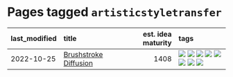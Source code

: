 # Pages tagged `artisticstyletransfer`

|last_modified|title|est. idea maturity|tags
|:---|:---|---:|:---|
|2022-10-25|[Brushstroke Diffusion](../brushstroke-diffusion.md)|1408|[![](https://img.shields.io/badge/tag-artisticstyletransfer-d46ff4)](../tags/artisticstyletransfer.md) [![](https://img.shields.io/badge/tag-creativity-faa2fc)](../tags/creativity.md) [![](https://img.shields.io/badge/tag-deepgenerativemodeling-1ee399)](../tags/deepgenerativemodeling.md) [![](https://img.shields.io/badge/tag-experimental-1eefac)](../tags/experimental.md) [![](https://img.shields.io/badge/tag-imageprocessing-49fd1a)](../tags/imageprocessing.md) [![](https://img.shields.io/badge/tag-modeltraining-6edb5)](../tags/modeltraining.md) [![](https://img.shields.io/badge/tag-painting-f1c85)](../tags/painting.md) [![](https://img.shields.io/badge/tag-wip-35b163)](../tags/wip.md)|